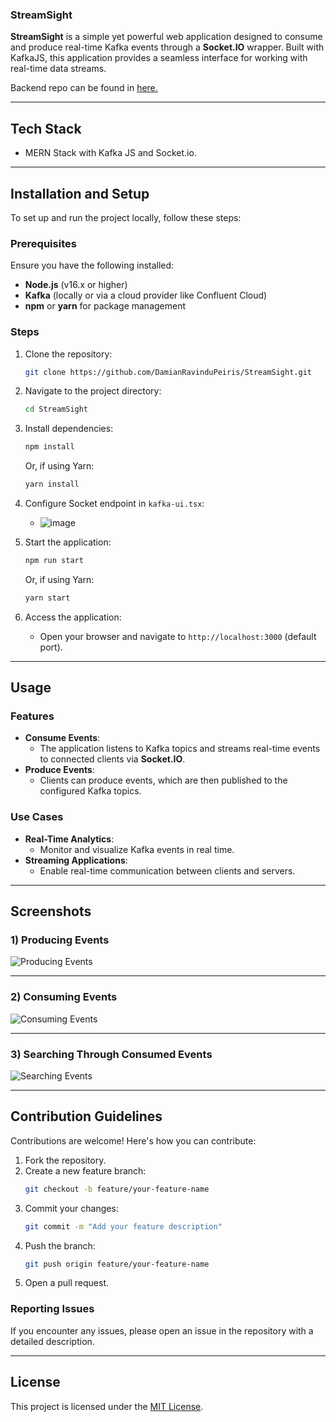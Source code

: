 ### StreamSight  

**StreamSight** is a simple yet powerful web application designed to consume and produce real-time Kafka events through a **Socket.IO** wrapper. Built with KafkaJS, this application provides a seamless interface for working with real-time data streams.

Backend repo can be found in <a href="https://github.com/DamianRavinduPeiris/kafka-ts">here.</a>

---


## Tech Stack

- MERN Stack with Kafka JS and Socket.io.

---

## Installation and Setup

To set up and run the project locally, follow these steps:

### Prerequisites
Ensure you have the following installed:
- **Node.js** (v16.x or higher)
- **Kafka** (locally or via a cloud provider like Confluent Cloud)
- **npm** or **yarn** for package management

### Steps
1. Clone the repository:
   ```bash
   git clone https://github.com/DamianRavinduPeiris/StreamSight.git
   ```
2. Navigate to the project directory:
   ```bash
   cd StreamSight
   ```
3. Install dependencies:
   ```bash
   npm install
   ```
   Or, if using Yarn:
   ```bash
   yarn install
   ```
4. Configure Socket endpoint in `kafka-ui.tsx`:
   
   - ![image](https://github.com/user-attachments/assets/6d6734a1-287d-4cdb-ab34-b91d99ed9c9a)


6. Start the application:
   ```bash
   npm run start
   ```
   Or, if using Yarn:
   ```bash
   yarn start
   ```

7. Access the application:
   - Open your browser and navigate to `http://localhost:3000` (default port).

---

## Usage

### Features
- **Consume Events**:
  - The application listens to Kafka topics and streams real-time events to connected clients via **Socket.IO**.
- **Produce Events**:
  - Clients can produce events, which are then published to the configured Kafka topics.

### Use Cases
- **Real-Time Analytics**:
  - Monitor and visualize Kafka events in real time.
- **Streaming Applications**:
  - Enable real-time communication between clients and servers.

---


## Screenshots

### 1) Producing Events  
![Producing Events](https://github.com/user-attachments/assets/55e08de7-c6c4-4f96-b9f6-b4e0d8d91fec)  

---

### 2) Consuming Events  
![Consuming Events](https://github.com/user-attachments/assets/b850e4e3-1477-4eba-b7e4-584ff20b2821)  

---

### 3) Searching Through Consumed Events  
![Searching Events](https://github.com/user-attachments/assets/3c43a1df-3929-434a-bcbd-f465ad35905d)  

---

## Contribution Guidelines

Contributions are welcome! Here's how you can contribute:

1. Fork the repository.
2. Create a new feature branch:
   ```bash
   git checkout -b feature/your-feature-name
   ```
3. Commit your changes:
   ```bash
   git commit -m "Add your feature description"
   ```
4. Push the branch:
   ```bash
   git push origin feature/your-feature-name
   ```
5. Open a pull request.

### Reporting Issues
If you encounter any issues, please open an issue in the repository with a detailed description.

---

## License

This project is licensed under the [MIT License](LICENSE).
